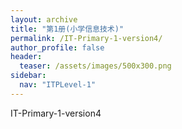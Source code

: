 ```yaml
---
layout: archive
title: "第1册(小学信息技术)"
permalink: /IT-Primary-1-version4/
author_profile: false
header:
  teaser: /assets/images/500x300.png
sidebar:
  nav: "ITPLevel-1"
---
```


IT-Primary-1-version4

